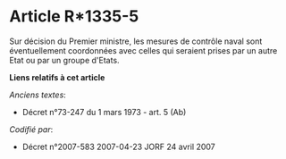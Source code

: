 # Article R*1335-5

Sur décision du Premier ministre, les mesures de contrôle naval sont éventuellement coordonnées avec celles qui seraient
prises par un autre Etat ou par un groupe d'Etats.

**Liens relatifs à cet article**

_Anciens textes_:

  - Décret n°73-247 du 1 mars 1973 - art. 5 (Ab)

_Codifié par_:

  - Décret n°2007-583 2007-04-23 JORF 24 avril 2007
